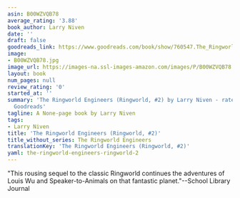 ```yaml
---
asin: B00WZVQB78
average_rating: '3.88'
book_author: Larry Niven
date: ''
draft: false
goodreads_link: https://www.goodreads.com/book/show/760547.The_Ringworld_Engineers
image:
- B00WZVQB78.jpg
image_url: https://images-na.ssl-images-amazon.com/images/P/B00WZVQB78.01._SCLZZZZZZZ.jpg
layout: book
num_pages: null
review_rating: '0'
started_at: ''
summary: 'The Ringworld Engineers (Ringworld, #2) by Larry Niven - rated 3.88/5 on
  Goodreads'
tagline: A None-page book by Larry Niven
tags:
- Larry Niven
title: 'The Ringworld Engineers (Ringworld, #2)'
title_without_series: The Ringworld Engineers
translationKey: 'The Ringworld Engineers (Ringworld, #2)'
yaml: the-ringworld-engineers-ringworld-2
---
```


"This rousing sequel to the classic Ringworld continues the adventures of Louis Wu and Speaker-to-Animals on that fantastic planet."--School Library Journal